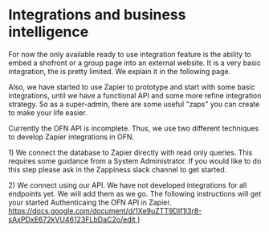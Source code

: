 # Integrations and business intelligence

For now the only available ready to use integration feature is the ability to embed a shofront or a group page into an external website. It is a very basic integration, the is pretty limited. We explain it in the following page.

Also, we have started to use Zapier to prototype and start with some basic integrations, until we have a functional API and some more refine integration strategy. So as a super-admin, there are some useful "zaps" you can create to make your life easier.

Currently the OFN API is incomplete. Thus, we use two different techniques to develop Zapier integrations in OFN.

1\) We connect the database to Zapier directly with read only queries. This requires some guidance from a System Administrator. If you would like to do this step please ask in the Zappiness slack channel to get started.

2\) We connect using our API. We have not developed integrations for all endpoints yet. We will add them as we go. The following instructions will get your started Authenticaing the OFN API in Zapier. [https://docs.google.com/document/d/1Xe9uZTT9DIf1l3r8-sAxPDxE672kVU46123FLbDaC2o/edit ](https://docs.google.com/document/d/1Xe9uZTT9DIf1l3r8-sAxPDxE672kVU46123FLbDaC2o/edit))
